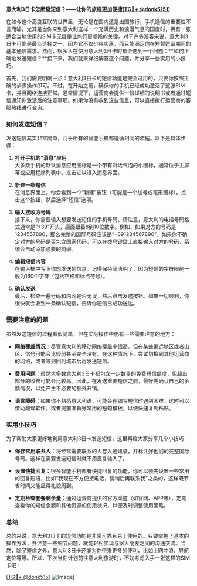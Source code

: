 **意大利3日卡怎麽發短信？——让你的旅程更加便捷[[TG💪+ @donk5151](https://t.me/s/donk5151)]**

在如今这个高度互联的世界里，无论是在国内还是出国旅行，手机通信的重要性不言而喻。尤其是当你来到意大利这样一个充满历史和浪漫气息的国度时，拥有一张适合当地使用的SIM卡无疑是让旅行更顺畅的关键。对于许多游客来说，意大利3日卡可能是最佳选择之一，因为它不仅价格实惠，而且能满足你在短暂逗留期间的基本通信需求。然而，很多人在使用意大利3日卡时都会遇到一个问题：**如何正确地发送短信？**接下来，我们就来详细解答这个问题，并分享一些实用的小技巧。

首先，我们需要明确一点：意大利3日卡的短信功能是完全可用的，只要你按照正确的步骤操作即可。不过，在开始之前，确保你的手机已经成功激活了这张SIM卡，并且网络连接正常。通常情况下，运营商会提供一份详细的说明书或者通过短信通知你激活后的注意事项。如果你没有收到这些信息，可以直接拨打运营商的客服热线进行咨询。

### 如何发送短信？

发送短信其实非常简单，几乎所有的智能手机都遵循相同的流程。以下是具体步骤：

1. **打开手机的“消息”应用**  
   大多数手机的默认消息应用图标是一个带有对话气泡的小图标，通常位于主屏幕或应用程序列表中。点击它以进入消息界面。

2. **新建一条短信**  
   在消息界面上，你会看到一个“新建”按钮（可能是一个加号或笔形图标）。点击这个按钮，然后选择“短信”选项。

3. **输入接收方号码**  
   接下来，你需要输入想要发送短信的手机号码。请注意，意大利的电话号码格式通常是“+39”开头，后面跟着8到10位数字。例如，如果对方的号码是1234567890，那么完整的国际号码应该是“+391234567890”。如果你不确定对方的号码是否包含国家代码，可以在拨号键盘上直接输入对方的号码，系统会自动添加必要的前缀。

4. **编辑短信内容**  
   在输入框中写下你想发送的信息。记得保持简洁明了，因为短信的字符限制一般为160个字符（包括空格和标点符号）。

5. **确认发送**  
   最后，检查一遍号码和内容是否无误，然后点击发送按钮。如果一切顺利，你很快就会收到一条确认短信，告诉你短信已成功送达。

### 需要注意的问题

虽然发送短信的过程看似简单，但在实际操作中仍有一些需要注意的地方：

- **网络覆盖情况**：尽管意大利的移动网络覆盖率很高，但在某些偏远地区或者山区，信号可能会比较弱甚至完全没有。在这种情况下，尝试切换到其他运营商的网络，或者等到回到城市后再发送短信。
  
- **费用问题**：虽然大多数意大利3日卡都包含一定数量的免费短信额度，但超出部分的收费可能会比较高。因此，在发送重要短信之前，最好先确认自己的余额情况，以免产生不必要的额外开销。

- **语言障碍**：如果你不熟悉意大利语，可能会在编写短信时遇到困难。这时可以借助翻译软件，或者提前准备好常用的短句模板，以便快速复制粘贴。

### 实用小技巧

为了帮助大家更好地利用意大利3日卡发送短信，这里再给大家分享几个小技巧：

- **保存常用联系人**：将经常需要联系的人存入通讯录，并标注好他们的完整国际号码。这样在需要发送短信时就不用反复输入了。

- **设置快捷回复**：很多智能手机都有快捷回复的功能，你可以预先设置一些常用的回复短语，比如“我现在不方便接电话，请稍后再联系我”之类的，这样既节省时间又能显得礼貌周到。

- **定期检查套餐剩余量**：通过运营商提供的官方渠道（如官网、APP等），定期查看你的短信余额和其他资源的使用状况，以便及时调整使用策略。

### 总结

总的来说，意大利3日卡的短信功能是非常可靠且易于使用的。只要掌握了基本的操作方法，并注意一些细节问题，就能轻松实现与家人朋友之间的沟通交流。当然，除了短信之外，意大利3日卡还能为你带来更多的便利，比如上网冲浪、导航定位等等。所以，下次当你计划前往意大利旅游时，不妨考虑入手一张这样的SIM卡吧！

[[TG💪+ @donk5151](https://t.me/s/donk5151) ![Image](https://i.postimg.cc/rwNCRYN7/Snipaste-2025-04-30-17-27-05.png)]